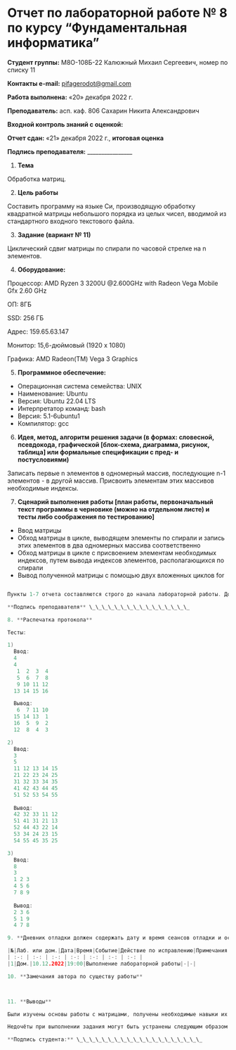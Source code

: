 ﻿# **Отчет по лабораторной работе № 8 по курсу “Фундаментальная информатика”**

**Студент группы:** М8О-108Б-22 Калюжный Михаил Сергеевич, номер по списку 11

**Контакты e-mail:** <pifagerodot@gmail.com>

**Работа выполнена:** «20» декабря 2022 г.

**Преподаватель:** асп. каф. 806 Сахарин Никита Александрович

**Входной контроль знаний с оценкой:** 

**Отчет сдан:** «21» декабря 2022 г., **итоговая оценка** 

**Подпись преподавателя:** \_\_\_\_\_\_\_\_\_\_\_\_\_\_\_\_

1. **Тема**

Обработка матриц.

2. **Цель работы**

Составить программу на языке Си, производящую обработку квадратной матрицы небольшого порядка из целых чисел, вводимой из стандартного входного текстового файла.

3. **Задание (вариант № 11)**

Циклический сдвиг матрицы по спирали по часовой стрелке на n элементов.

4. **Оборудование:**

Процессор: AMD Ryzen 3 3200U @2.600GHz with Radeon Vega Mobile Gfx 2.60 GHz

ОП: 8ГБ

SSD: 256 ГБ

Адрес: 159.65.63.147

Монитор: 15,6-дюймовый (1920 x 1080)

Графика: AMD Radeon(TM) Vega 3 Graphics

5. **Программное обеспечение:**

- Операционная система семейства:  UNIX
- Наименование:  Ubuntu
- Версия:  Ubuntu 22.04 LTS
- Интерпретатор команд:  bash
- Версия:  5.1-6ubuntu1
- Компилятор:  gcc

6. **Идея, метод, алгоритм решения задачи (в формах: словесной, псевдокода, графической [блок-схема, диаграмма, рисунок, таблица] или формальные спецификации с пред- и постусловиями)**

Записать первые n элементов в одномерный массив, последующие n-1 элементов - в другой массив. Присвоить элементам этих массивов необходимые индексы.

7. **Сценарий выполнения работы [план работы, первоначальный текст программы в черновике (можно на отдельном листе) и тесты либо соображения по тестированию]**

- Ввод матрицы
- Обход матрицы в цикле, выводящем элементы по спирали и запись этих элементов в два одномерных массива соответственно
- Обход матрицы в цикле с присвоением элементам необходимых индексов, путем вывода индексов элементов, располагающихся по спирали
- Вывод полученной матрицы с помощью двух вложенных циклов for

``` :src/lab15.c

Пункты 1-7 отчета составляются строго до начала лабораторной работы. Допущен к выполнению работы.

**Подпись преподавателя** \_\_\_\_\_\_\_\_\_\_\_\_\_\_\_\_

8. **Распечатка протокола**

Тесты:

1)
  Ввод: 
  4
  4
   1  2  3  4
   5  6  7  8
   9 10 11 12
  13 14 15 16

  Вывод: 
   6  7 11 10
  15 14 13  1
  16  5  9  2
  12  8  4  3 

2)
  Ввод:
  3
  5
  11 12 13 14 15
  21 22 23 24 25
  31 32 33 34 35
  41 42 43 44 45
  51 52 53 54 55
  
  Вывод:
  42 32 33 11 12 
  51 41 31 21 13 
  52 44 43 22 14 
  53 34 24 23 15 
  54 55 45 35 25

3)
  Ввод:
  8
  3
  1 2 3
  4 5 6
  7 8 9
  
  Вывод: 
  2 3 6 
  5 1 9 
  4 7 8

9. **Дневник отладки должен содержать дату и время сеансов отладки и основные события (ошибки в сценарии и программе, нестандартные ситуации) и краткие комментарии к ним. В дневнике отладки приводятся сведения об использовании других ЭВМ, существенном участии преподавателя и других лиц в написании и отладке программы.**

|№|Лаб. или дом.|Дата|Время|Событие|Действие по исправлению|Примечания|
| :-: | :-: | :-: | :-: | :-: | :-: | :-: |
|1|Дом.|10.12.2022|19:00|Выполнение лабораторной работы|-|-|

10. **Замечания автора по существу работы**



11. **Выводы**

Были изучены основы работы с матрицами, получены необходимые навыки их обрааботки, применены ранее полученные в ходе выполнения 14 лабораторной работы знания, а также выполнены поставленные задачи.

Недочёты при выполнении задания могут быть устранены следующим образом: —

**Подпись студента:** \_\_\_\_\_\_\_\_\_\_\_\_\_\_\_\_\_\_\_\_

